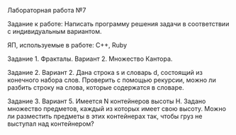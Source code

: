 Лабораторная работа №7

Задание к работе: Написать программу решения задачи в соответствии с индивидуальным вариантом.

ЯП, используемые в работе: C++, Ruby

Задание 1. Фракталы. Вариант 2. Множество Кантора.

Задание 2. Вариант 2. Дана строка s и словарь d, состоящий из конечного набора слов. Проверить с помощью рекурсии, можно ли разбить строку на слова, которые содержатся в словаре.

Задание 3. Вариант 5. Имеется N контейнеров высоты H. Задано множество предметов, каждый из которых имеет свою высоту. Можно ли разместить предметы в этих контейнерах так, чтобы груз не выступал над контейнером?
